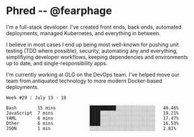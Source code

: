 # Phred -- @fearphage

I'm a full-stack developer. I've created front ends, back ends, automated deployments, managed
Kubernetes, and everything in between.

I believe in most cases I end up being most well-known for pushing unit testing (TDD where possible),
security, automating any and everything, simplifiying developer workflows, keeping dependencies and
environments up to date, and single-responsibility apps.

I'm currently working at GLG on the DevOps team. I've helped move our team from antiquated
technology to more modern Docker-based deployments.

<!--START_SECTION:waka-->
```text
Week #29 : July 13 - 18

Bash        15 mins             ██████████░░░░░░░░░░░░░░░   40.46% 
JavaScript  7 mins              ████░░░░░░░░░░░░░░░░░░░░░   19.21% 
YAML        6 mins              ████░░░░░░░░░░░░░░░░░░░░░   17.47% 
Other       6 mins              ████░░░░░░░░░░░░░░░░░░░░░   16.53% 
JSON        1 min               ░░░░░░░░░░░░░░░░░░░░░░░░░   2.81%
```
<!--END_SECTION:waka-->
